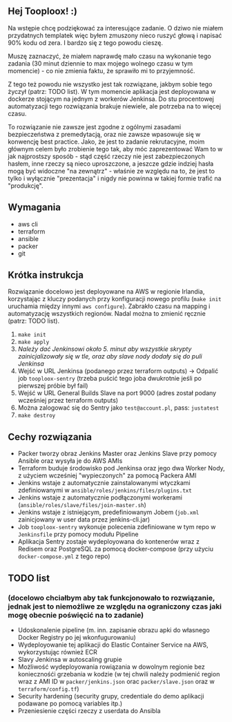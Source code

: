 ## Hej Tooploox! :)

Na wstępie chcę podziękować za interesujące zadanie. O dziwo nie miałem przydatnych templatek więc byłem zmuszony nieco ruszyć głową i napisać 90% kodu od zera. I bardzo się z tego powodu cieszę.

Muszę zaznaczyć, że miałem naprawdę mało czasu na wykonanie tego zadania (30 minut dziennie to max mojego wolnego czasu w tym momencie) - co nie zmienia faktu, że sprawiło mi to przyjemność.

Z tego też powodu nie wszystko jest tak rozwiązane, jakbym sobie tego życzył (patrz: TODO list). W tym momencie aplikacja jest deployowana w dockerze stojącym na jednym z workerów Jenkinsa. Do stu procentowej automatyzacji tego rozwiązania brakuje niewiele, ale potrzeba na to więcej czasu.

To rozwiązanie nie zawsze jest zgodne z ogólnymi zasadami bezpieczeństwa z premedytacją, oraz nie zawsze wpasowuje się w konwencję best practice. Jako, że jest to zadanie rekrutacyjne, moim głównym celem było zrobienie tego tak, aby móc zaprezentować Wam to w jak najprostszy sposób - stąd część rzeczy nie jest zabezpieczonych hasłem, inne rzeczy są nieco uproszczone, a jeszcze gdzie indziej hasła mogą być widoczne "na zewnątrz" - właśnie ze względu na to, że jest to tylko i wyłącznie "prezentacja" i nigdy nie powinna w takiej formie trafić na "produkcję".

## Wymagania
- aws cli
- terraform
- ansible
- packer
- git

## Krótka instrukcja
Rozwiązanie docelowo jest deployowane na AWS w regionie Irlandia, korzystając z kluczy podanych przy konfiguracji nowego profilu (`make init` uruchamia między innymi `aws configure`). Zabrakło czasu na mapping i automatyzację wszystkich regionów. Nadal można to zmienić ręcznie (patrz: TODO list).

1. `make init`
2. `make apply`
3. *Należy dać Jenkinsowi około 5. minut aby wszystkie skrypty zainicjalizowały się w tle, oraz aby slave nody dodały się do puli Jenkinsa*
4. Wejść w URL Jenkinsa (podanego przez terraform outputs) -> Odpalić job `tooploox-sentry` (trzeba puścić tego joba dwukrotnie jeśli po pierwszej próbie był fail)
5. Wejść w URL General Builds Slave na port 9000 (adres został podany wcześniej przez terraform outputs)
6. Można zalogować się do Sentry jako `test@account.pl`, pass: `justatest`
7. `make destroy`

## Cechy rozwiązania
- Packer tworzy obraz Jenkins Master oraz Jenkins Slave przy pomocy Ansible oraz wysyła je do AWS AMIs
- Terraform buduje środowisko pod Jenkinsa oraz jego dwa Worker Nody, z użyciem wcześniej "wypieczonych" za pomocą Packera AMI
- Jenkins wstaje z automatycznie zainstalowanymi wtyczkami zdefiniowanymi w `ansible/roles/jenkins/files/plugins.txt`
- Jenkins wstaje z automatycznie podłączonymi workerami (`ansible/roles/slave/files/join-master.sh`)
- Jenkins wstaje z istniejącym, predefiniowanym Jobem (`job.xml` zainicjowany w user data przez jenkins-cli.jar)
- Job `tooploox-sentry` wykonuje polecenia zdefiniowane w tym repo w `Jenkinsfile` przy pomocy modułu Pipeline
- Aplikacja Sentry zostaje wydeployowana do kontenerów wraz z Redisem oraz PostgreSQL za pomocą docker-compose (przy użyciu `docker-compose.yml` z tego repo)

## TODO list
### (docelowo chciałbym aby tak funkcjonowało to rozwiązanie, jednak jest to niemożliwe ze względu na ograniczony czas jaki mogę obecnie poświęcić na to zadanie)
- Udoskonalenie pipeline (m. inn. zapisanie obrazu apki do własnego Docker Registry po jej wkonfugurowaniu)
- Wydeployowanie tej aplikacji do Elastic Container Service na AWS, wykorzystując również ECR
- Slavy Jenkinsa w autoscaling grupie
- Możliwość wydeployowania rowiązania w dowolnym regionie bez koniecznośći grzebania w kodzie (w tej chwili należy podmienić region wraz z AMI ID w `packer/jenkins.json` orac `packer/slave.json` oraz w `terraform/config.tf`)
- Security hardening (security grupy, credentiale do demo aplikacji podawane po pomocą variables itp.)
- Przeniesienie części rzeczy z userdata do Ansibla
